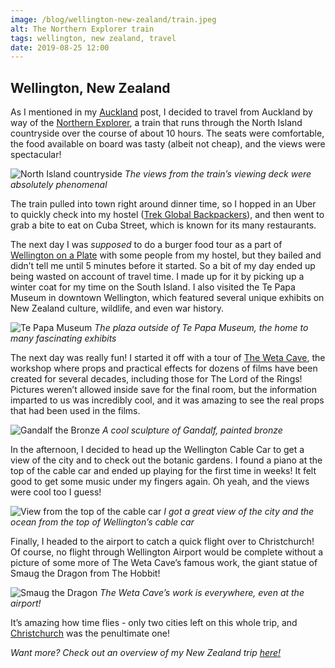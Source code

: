 ```yaml
---
image: /blog/wellington-new-zealand/train.jpeg
alt: The Northern Explorer train
tags: wellington, new zealand, travel
date: 2019-08-25 12:00
---
```


## Wellington, New Zealand

As I mentioned in my [Auckland](/post/auckland-new-zealand) post, I decided to travel from Auckland by way of the [Northern Explorer](https://www.greatjourneysofnz.co.nz/northern-explorer/), a train that runs through the North Island countryside over the course of about 10 hours. The seats were comfortable, the food available on board was tasty (albeit not cheap), and the views were spectacular!

![North Island countryside](/blog/wellington-new-zealand/countryside.jpeg)
*The views from the train’s viewing deck were absolutely phenomenal*

The train pulled into town right around dinner time, so I hopped in an Uber to quickly check into my hostel ([Trek Global Backpackers](https://trekglobal.net/)), and then went to grab a bite to eat on Cuba Street, which is known for its many restaurants.

The next day I was *supposed* to do a burger food tour as a part of [Wellington on a Plate](https://www.visawoap.com/) with some people from my hostel, but they bailed and didn’t tell me until 5 minutes before it started. So a bit of my day ended up being wasted on account of travel time. I made up for it by picking up a winter coat for my time on the South Island. I also visited the Te Papa Museum in downtown Wellington, which featured several unique exhibits on New Zealand culture, wildlife, and even war history.

![Te Papa Museum](/blog/wellington-new-zealand/museum.jpeg)
*The plaza outside of Te Papa Museum, the home to many fascinating exhibits*

The next day was really fun! I started it off with a tour of [The Weta Cave](https://www.wetaworkshop.com/visit-us/workshop-tours/), the workshop where props and practical effects for dozens of films have been created for several decades, including those for The Lord of the Rings! Pictures weren’t allowed inside save for the final room, but the information imparted to us was incredibly cool, and it was amazing to see the real props that had been used in the films.

![Gandalf the Bronze](/blog/wellington-new-zealand/gandalf.jpeg)
*A cool sculpture of Gandalf, painted bronze*

In the afternoon, I decided to head up the Wellington Cable Car to get a view of the city and to check out the botanic gardens. I found a piano at the top of the cable car and ended up playing for the first time in weeks! It felt good to get some music under my fingers again. Oh yeah, and the views were cool too I guess!

![View from the top of the cable car](/blog/wellington-new-zealand/cable-car-view.jpeg)
*I got a great view of the city and the ocean from the top of Wellington’s cable car*

Finally, I headed to the airport to catch a quick flight over to Christchurch! Of course, no flight through Wellington Airport would be complete without a picture of some more of The Weta Cave’s famous work, the giant statue of Smaug the Dragon from The Hobbit!

![Smaug the Dragon](/blog/wellington-new-zealand/dragon.jpeg)
*The Weta Cave’s work is everywhere, even at the airport!*

It’s amazing how time flies - only two cities left on this whole trip, and [Christchurch](/post/christchurch-new-zealand) was the penultimate one!

*Want more? Check out an overview of my New Zealand trip [here!](/post/new-zealand-100-pure-new-zealand)*
